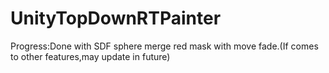 # UnityTopDownRTPainter  
Progress:Done with SDF sphere merge red mask with move fade.(If comes to other features,may update in future)
